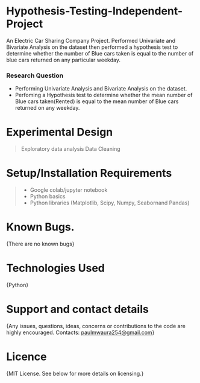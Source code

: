 # Hypothesis-Testing-Independent-Project
An Electric Car Sharing Company Project. Performed Univariate and Bivariate Analysis on the dataset then performed a hypothesis test to determine whether the number of Blue cars taken is equal to the number of blue cars returned on any particular weekday.
### Research Question
* Performing Univariate Analysis and Bivariate Analysis on the dataset.
* Perfoming a Hypothesis test to determine whether the mean number of Blue cars taken(Rented) is equal to the mean number of Blue cars returned on any weekday.
# Experimental Design
> Exploratory data analysis
> Data Cleaning
# Setup/Installation Requirements
> * Google colab/jupyter notebook
> * Python basics
> * Python libraries (Matplotlib, Scipy, Numpy, Seabornand Pandas)
# Known Bugs.
{There are no known bugs}
# Technologies Used
{Python}
# Support and contact details
{Any issues, questions, ideas, concerns or contributions to the code are highly encouraged.
Contacts: paulmwaura254@gmail.com}
# Licence
{MIT License. See below for more details on licensing.}
